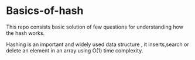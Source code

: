 # Basics-of-hash
This repo consists basic solution of few questions for understanding how the hash works.


Hashing is an important and widely used data structure , it inserts,search or delete an element in an array using  O(1) time complexity.
